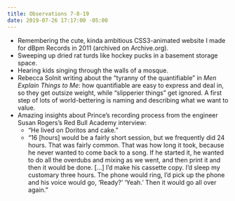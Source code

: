 ```yaml
---
title: Observations 7-8-19
date: 2019-07-26 17:17:00 -05:00
---
```


- Remembering the cute, kinda ambitious CSS3-animated website I made for dBpm Records in 2011 (archived on Archive.org).
- Sweeping up dried rat turds like hockey pucks in a basement storage space.
- Hearing kids singing through the walls of a mosque.
- Rebecca Solnit writing about the “tyranny of the quantifiable” in *Men Explain Things to Me*: how quantifiable are easy to express and deal in, so they get outsize weight, while “slipperier things” get ignored. A first step of lots of world-bettering is naming and describing what we want to value.
- Amazing insights about Prince’s recording process from the engineer Susan Rogers’s Red Bull Academy interview:
	- “He lived on Doritos and cake.”
	- “16 [hours] would be a fairly short session, but we frequently did 24 hours. That was fairly common. That was how long it took, because he never wanted to come back to a song. If he started it, he wanted to do all the overdubs and mixing as we went, and then print it and then it would be done. […] I’d make his cassette copy. I’d sleep my customary three hours. The phone would ring, I’d pick up the phone and his voice would go, ‘Ready?’ ‘Yeah.’ Then it would go all over again.”
